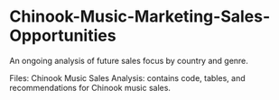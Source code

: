 # Chinook-Music-Marketing-Sales-Opportunities
An ongoing analysis of future sales focus by country and genre.

Files:
Chinook Music Sales Analysis: contains code, tables, and recommendations for Chinook music sales.

